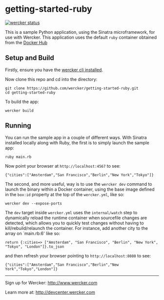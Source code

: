 # getting-started-ruby

[![wercker status](https://app.wercker.com/status/3374ec0e37ec2a7e78f1d4b7112d5387/s "wercker status")](https://app.wercker.com/project/bykey/3374ec0e37ec2a7e78f1d4b7112d5387)

This is a sample Python application, using the Sinatra microframework, for use with Wercker.  This application uses the default `ruby` container obtained from the [Docker Hub](https://hub.docker.com/_/ruby/)

## Setup and Build
Firstly, ensure you have the [wercker cli installed](http://devcenter.wercker.com/docs/cli/installation).

Now clone this repo and cd into the directory:

```
git clone https://github.com/wercker/getting-started-ruby.git
cd getting-started-ruby
```

To build the app:
```
wercker build
```

## Running
You can run the sample app in a couple of different ways. With Sinatra installed locally along with Ruby, the first is to simply launch the sample app:
```
ruby main.rb
```

Now point your browser at `http://localhost:4567` to see:
```
{"cities":["Amsterdam","San Francisco","Berlin","New York","Tokyo"]}
```

The second, and more useful, way is to use the `wercker dev` command to launch the binary within a Docker container, using the base image defined in the `box:id` property at the top of the `wercker.yml`, like so:
```
wercker dev --expose-ports
```
The `dev` target inside `wercker.yml` uses the `internal/watch` step to dynamically reload the runtime container when sourcefile changes are detected, which allows you to quickly test changes without having to kill/rebuild/relaunch the container. For instance, add another city to the array on `main.rb:6' like so:

```
return {:cities=> ["Amsterdam", "San Francisco", "Berlin", "New York", "Tokyo", "London"]}.to_json
```

and then refresh your browser pointing to `http://localhost:8080` to see:
```
{"cities":["Amsterdam","San Francisco","Berlin","New York","Tokyo","London"]}
```

---
Sign up for Wercker: http://www.wercker.com

Learn more at: http://devcenter.wercker.com
